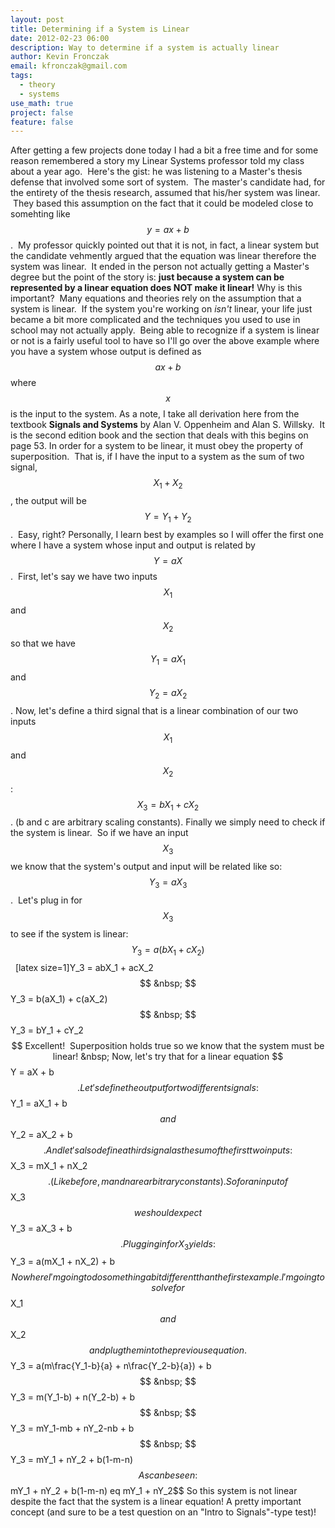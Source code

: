 ```yaml
---
layout: post
title: Determining if a System is Linear
date: 2012-02-23 06:00
description: Way to determine if a system is actually linear
author: Kevin Fronczak
email: kfronczak@gmail.com
tags:
  - theory
  - systems
use_math: true
project: false
feature: false
---
```


After getting a few projects done today I had a bit a free time and for some reason remembered a story my Linear Systems professor told my class about a year ago.  Here's the gist: he was listening to a Master's thesis defense that involved some sort of system.  The master's candidate had, for the entirety of the thesis research, assumed that his/her system was linear.  They based this assumption on the fact that it could be modeled close to somehting like $$y=ax+b$$.  My professor quickly pointed out that it is not, in fact, a linear system but the candidate vehmently argued that the equation was linear therefore the system was linear.  It ended in the person not actually getting a Master's degree but the point of the story is: <strong>just because a system can be represented by a linear equation does NOT make it linear!</strong>
Why is this important?  Many equations and theories rely on the assumption that a system is linear.  If the system you're working on <em>isn't</em> linear, your life just became a bit more complicated and the techniques you used to use in school may not actually apply.  Being able to recognize if a system is linear or not is a fairly useful tool to have so I'll go over the above example where you have a system whose output is defined as $$ ax + b$$ where $$x$$ is the input to the system.
As a note, I take all derivation here from the textbook <strong>Signals and Systems</strong> by Alan V. Oppenheim and Alan S. Willsky.  It is the second edition book and the section that deals with this begins on page 53.
In order for a system to be linear, it must obey the property of superposition.  That is, if I have the input to a system as the sum of two signal, $$ X_{1} + X_{2}$$, the output will be $$Y = Y_{1} + Y_{2}$$.  Easy, right?
Personally, I learn best by examples so I will offer the first one where I have a system whose input and output is related by $$ Y = aX $$.  First, let's say we have two inputs $$ X_{1}$$ and $$X_{2}$$ so that we have $$Y_1 = aX_1$$ and $$Y_2 = aX_2$$.
Now, let's define a third signal that is a linear combination of our two inputs $$X_1$$ and $$X_2$$: $$X_3 = bX_1 + cX_2$$. (b and c are arbitrary scaling constants).
Finally we simply need to check if the system is linear.  So if we have an input $$X_3$$ we know that the system's output and input will be related like so: $$Y_3 = aX_3$$.  Let's plug in for $$X_3$$ to see if the system is linear:
$$Y_3 = a(bX_1 + cX_2)$$
&nbsp;
[latex size=1]Y_3 = abX_1 + acX_2$$
&nbsp;
$$Y_3 = b(aX_1) + c(aX_2)$$
&nbsp;
$$Y_3 = bY_1 + cY_2$$
Excellent!  Superposition holds true so we know that the system must be linear!
&nbsp;
Now, let's try that for a linear equation $$Y = aX + b$$.
Let's define the output for two different signals: $$Y_1 = aX_1 + b$$ and $$Y_2 = aX_2 + b$$.  And let's also define a third signal as the sum of the first two inputs: $$X_3 = mX_1 + nX_2$$.  (Like before, m and n are arbitrary constants).
So for an input of $$X_3$$ we should expect $$Y_3 = aX_3 + b$$.  Plugging in for X_3 yields:
$$Y_3 = a(mX_1 + nX_2) + b$$
Now here I'm going to do something a bit different than the first example.  I'm going to solve for $$X_1$$ and $$X_2$$ and plug them into the previous equation.
$$Y_3 = a(m\frac{Y_1-b}{a} + n\frac{Y_2-b}{a}) + b$$
&nbsp;
$$Y_3 = m(Y_1-b) + n(Y_2-b) + b$$
&nbsp;
$$Y_3 = mY_1-mb + nY_2-nb + b$$
&nbsp;
$$Y_3 = mY_1 + nY_2 + b(1-m-n)$$
As can be seen:
$$mY_1 + nY_2 + b(1-m-n) eq mY_1 + nY_2$$
So this system is not linear despite the fact that the system is a linear equation!
A pretty important concept (and sure to be a test question on an "Intro to Signals"-type test)!
&nbsp;
&nbsp;
